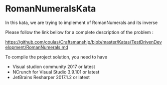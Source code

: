 # RomanNumeralsKata
In this kata, we are trying to implement of RomanNumerals and its inverse


Please follow the link bellow for a complete description of the problem :

https://github.com/coulas/Craftsmanship/blob/master/Katas/TestDrivenDevelopment/RomanNumerals.md

To compile the project solution, you need to have
   - Visual studion community 2017 or latest
   - NCrunch for Visual Studio 3.9.101 or latest
   - JetBrains Resharper 2017.1.2 or latest

